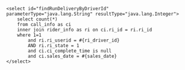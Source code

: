     <select id="findRunDeliveryByDriverId" parameterType="java.lang.String" resultType="java.lang.Integer">
        select count(*)
        from call_info as ci
        inner join rider_info as ri on ci.ri_id = ri.ri_id
        where 1=1
            and ri.ri_userid = #{ri_driver_id}
            AND ri.ri_state = 1
            and ci.ci_complete_time is null
            and ci.sales_date = #{sales_date}
    </select>
